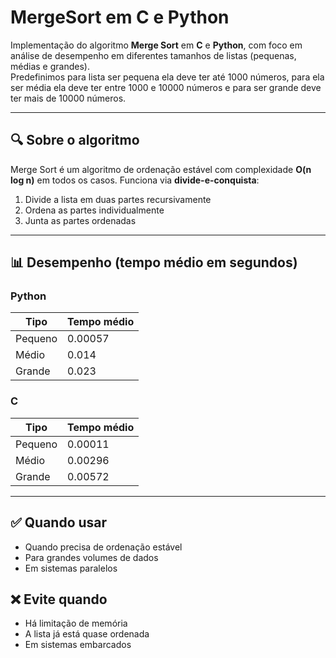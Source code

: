 # MergeSort em C e Python

Implementação do algoritmo **Merge Sort** em **C** e **Python**, com foco em análise de desempenho em diferentes tamanhos de listas (pequenas, médias e grandes).<br>
Predefinimos para lista ser pequena ela deve ter até 1000 números, para ela ser média ela deve ter entre 1000 e 10000 números e para ser grande deve ter mais de 10000 números.

---

## 🔍 Sobre o algoritmo

Merge Sort é um algoritmo de ordenação estável com complexidade **O(n log n)** em todos os casos. Funciona via **divide-e-conquista**:

1. Divide a lista em duas partes recursivamente
2. Ordena as partes individualmente
3. Junta as partes ordenadas

---

## 📊 Desempenho (tempo médio em segundos)

### Python

| Tipo     | Tempo médio |
|----------|-------------|
| Pequeno  | 0.00057     |
| Médio    | 0.014       |
| Grande   | 0.023       |

### C

| Tipo     | Tempo médio |
|----------|-------------|
| Pequeno  | 0.00011     |
| Médio    | 0.00296     |
| Grande   | 0.00572     |

---

## ✅ Quando usar

- Quando precisa de ordenação estável
- Para grandes volumes de dados
- Em sistemas paralelos

## ❌ Evite quando

- Há limitação de memória
- A lista já está quase ordenada
- Em sistemas embarcados
